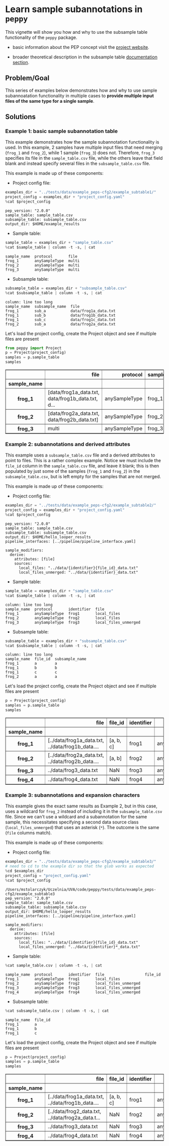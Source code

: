 # Learn sample subannotations in `peppy`

This vignette will show you how and why to use the subsample table functionality of the `peppy` package.

 - basic information about the PEP concept visit the [project website](http://pep.databio.org/en/2.0.0/).
 
 - broader theoretical description in the subsample table [documentation section](http://pep.databio.org/en/2.0.0/specification/#project-attribute-subsample_table).

## Problem/Goal

This series of examples below demonstrates how and why to use sample subannoatation functionality in multiple cases to **provide multiple input files of the same type for a single sample**.

## Solutions

### Example 1: basic sample subannotation table

This example demonstrates how the sample subannotation functionality is used. In this example, 2 samples have multiple input files that need merging (`frog_1` and `frog_2`), while 1 sample (`frog_3`) does not. Therefore, `frog_3` specifies its file in the `sample_table.csv` file, while the others leave that field blank and instead specify several files in the `subsample_table.csv` file.

This example is made up of these components:

* Project config file:


```python
examples_dir = "../tests/data/example_peps-cfg2/example_subtable1/"
project_config = examples_dir + "project_config.yaml"
%cat $project_config
```

    pep_version: "2.0.0"
    sample_table: sample_table.csv
    subsample_table: subsample_table.csv
    output_dir: $HOME/example_results


* Sample table:


```python
sample_table = examples_dir + "sample_table.csv"
%cat $sample_table | column -t -s, | cat
```

    sample_name  protocol       file
    frog_1       anySampleType  multi
    frog_2       anySampleType  multi
    frog_3       anySampleType  multi


* Subsample table:


```python
subsample_table = examples_dir + "subsample_table.csv"
%cat $subsample_table | column -t -s, | cat
```

    column: line too long
    sample_name  subsample_name  file
    frog_1       sub_a           data/frog1a_data.txt
    frog_1       sub_b           data/frog1b_data.txt
    frog_1       sub_c           data/frog1c_data.txt
    frog_2       sub_a           data/frog2a_data.txt


Let's load the project config, create the Project object and see if multiple files are present 


```python
from peppy import Project
p = Project(project_config)
samples = p.sample_table
samples
```




<div>
<style scoped>
    .dataframe tbody tr th:only-of-type {
        vertical-align: middle;
    }

    .dataframe tbody tr th {
        vertical-align: top;
    }

    .dataframe thead th {
        text-align: right;
    }
</style>
<table border="1" class="dataframe">
  <thead>
    <tr style="text-align: right;">
      <th></th>
      <th>file</th>
      <th>protocol</th>
      <th>sample_name</th>
      <th>subsample_name</th>
    </tr>
    <tr>
      <th>sample_name</th>
      <th></th>
      <th></th>
      <th></th>
      <th></th>
    </tr>
  </thead>
  <tbody>
    <tr>
      <th>frog_1</th>
      <td>[data/frog1a_data.txt, data/frog1b_data.txt, d...</td>
      <td>anySampleType</td>
      <td>frog_1</td>
      <td>[sub_a, sub_b, sub_c]</td>
    </tr>
    <tr>
      <th>frog_2</th>
      <td>[data/frog2a_data.txt, data/frog2b_data.txt]</td>
      <td>anySampleType</td>
      <td>frog_2</td>
      <td>[sub_a, sub_b]</td>
    </tr>
    <tr>
      <th>frog_3</th>
      <td>multi</td>
      <td>anySampleType</td>
      <td>frog_3</td>
      <td>NaN</td>
    </tr>
  </tbody>
</table>
</div>



### Example 2: subannotations and derived attributes

This example uses a `subsample_table.csv` file and a derived attributes to point to files. This is a rather complex example. Notice we must include the `file_id` column in the `sample_table.csv` file, and leave it blank; this is then populated by just some of the samples (`frog_1` and `frog_2`) in the `subsample_table.csv`, but is left empty for the samples that are not merged.

This example is made up of these components:

* Project config file:


```python
examples_dir = "../tests/data/example_peps-cfg2/example_subtable2/"
project_config = examples_dir + "project_config.yaml"
%cat $project_config
```

    pep_version: "2.0.0"
    sample_table: sample_table.csv
    subsample_table: subsample_table.csv
    output_dir: $HOME/hello_looper_results
    pipeline_interfaces: [../pipeline/pipeline_interface.yaml]
    
    sample_modifiers:
      derive:
        attributes: [file]
        sources:
          local_files: "../data/{identifier}{file_id}_data.txt"
          local_files_unmerged: "../data/{identifier}_data.txt"

* Sample table:


```python
sample_table = examples_dir + "sample_table.csv"
%cat $sample_table | column -t -s, | cat
```

    column: line too long
    sample_name  protocol       identifier  file
    frog_1       anySampleType  frog1       local_files
    frog_2       anySampleType  frog2       local_files
    frog_3       anySampleType  frog3       local_files_unmerged


* Subsample table:


```python
subsample_table = examples_dir + "subsample_table.csv"
%cat $subsample_table | column -t -s, | cat
```

    column: line too long
    sample_name  file_id  subsample_name
    frog_1       a        a
    frog_1       b        b
    frog_1       c        c
    frog_2       a        a


Let's load the project config, create the Project object and see if multiple files are present 


```python
p = Project(project_config)
samples = p.sample_table
samples
```




<div>
<style scoped>
    .dataframe tbody tr th:only-of-type {
        vertical-align: middle;
    }

    .dataframe tbody tr th {
        vertical-align: top;
    }

    .dataframe thead th {
        text-align: right;
    }
</style>
<table border="1" class="dataframe">
  <thead>
    <tr style="text-align: right;">
      <th></th>
      <th>file</th>
      <th>file_id</th>
      <th>identifier</th>
      <th>protocol</th>
      <th>sample_name</th>
      <th>subsample_name</th>
    </tr>
    <tr>
      <th>sample_name</th>
      <th></th>
      <th></th>
      <th></th>
      <th></th>
      <th></th>
      <th></th>
    </tr>
  </thead>
  <tbody>
    <tr>
      <th>frog_1</th>
      <td>[../data/frog1a_data.txt, ../data/frog1b_data....</td>
      <td>[a, b, c]</td>
      <td>frog1</td>
      <td>anySampleType</td>
      <td>frog_1</td>
      <td>[a, b, c]</td>
    </tr>
    <tr>
      <th>frog_2</th>
      <td>[../data/frog2a_data.txt, ../data/frog2b_data....</td>
      <td>[a, b]</td>
      <td>frog2</td>
      <td>anySampleType</td>
      <td>frog_2</td>
      <td>[a, b]</td>
    </tr>
    <tr>
      <th>frog_3</th>
      <td>../data/frog3_data.txt</td>
      <td>NaN</td>
      <td>frog3</td>
      <td>anySampleType</td>
      <td>frog_3</td>
      <td>NaN</td>
    </tr>
    <tr>
      <th>frog_4</th>
      <td>../data/frog4_data.txt</td>
      <td>NaN</td>
      <td>frog4</td>
      <td>anySampleType</td>
      <td>frog_4</td>
      <td>NaN</td>
    </tr>
  </tbody>
</table>
</div>



### Example 3: subannotations and expansion characters

This example gives the exact same results as Example 2, but in this case, uses a wildcard for `frog_2` instead of including it in the `subsample_table.csv` file. Since we can't use a wildcard and a subannotation for the same sample, this necessitates specifying a second data source class (`local_files_unmerged`) that uses an asterisk (`*`). The outcome is the same (`file` columns match).

This example is made up of these components:

* Project config file:


```python
examples_dir = "../tests/data/example_peps-cfg2/example_subtable3/"
# need to cd to the example dir so that the glob works as expected
%cd $examples_dir 
project_config = "project_config.yaml"
%cat $project_config
```

    /Users/mstolarczyk/Uczelnia/UVA/code/peppy/tests/data/example_peps-cfg2/example_subtable3
    pep_version: "2.0.0"
    sample_table: sample_table.csv
    subsample_table: subsample_table.csv
    output_dir: $HOME/hello_looper_results
    pipeline_interfaces: [../pipeline/pipeline_interface.yaml]
    
    sample_modifiers:
      derive:
        attributes: [file]
        sources:
          local_files: "../data/{identifier}{file_id}_data.txt"
          local_files_unmerged: "../data/{identifier}*_data.txt"
    


* Sample table:


```python
%cat sample_table.csv | column -t -s, | cat
```

    sample_name  protocol       identifier  file                  file_id
    frog_1       anySampleType  frog1       local_files
    frog_2       anySampleType  frog2       local_files_unmerged
    frog_3       anySampleType  frog3       local_files_unmerged
    frog_4       anySampleType  frog4       local_files_unmerged


* Subsample table:


```python
%cat subsample_table.csv | column -t -s, | cat
```

    sample_name  file_id
    frog_1       a
    frog_1       b
    frog_1       c


Let's load the project config, create the Project object and see if multiple files are present 


```python
p = Project(project_config)
samples = p.sample_table
samples
```




<div>
<style scoped>
    .dataframe tbody tr th:only-of-type {
        vertical-align: middle;
    }

    .dataframe tbody tr th {
        vertical-align: top;
    }

    .dataframe thead th {
        text-align: right;
    }
</style>
<table border="1" class="dataframe">
  <thead>
    <tr style="text-align: right;">
      <th></th>
      <th>file</th>
      <th>file_id</th>
      <th>identifier</th>
      <th>protocol</th>
      <th>sample_name</th>
      <th>subsample_name</th>
    </tr>
    <tr>
      <th>sample_name</th>
      <th></th>
      <th></th>
      <th></th>
      <th></th>
      <th></th>
      <th></th>
    </tr>
  </thead>
  <tbody>
    <tr>
      <th>frog_1</th>
      <td>[../data/frog1a_data.txt, ../data/frog1b_data....</td>
      <td>[a, b, c]</td>
      <td>frog1</td>
      <td>anySampleType</td>
      <td>frog_1</td>
      <td>[0, 1, 2]</td>
    </tr>
    <tr>
      <th>frog_2</th>
      <td>[../data/frog2_data.txt, ../data/frog2a_data.t...</td>
      <td>NaN</td>
      <td>frog2</td>
      <td>anySampleType</td>
      <td>frog_2</td>
      <td>NaN</td>
    </tr>
    <tr>
      <th>frog_3</th>
      <td>../data/frog3_data.txt</td>
      <td>NaN</td>
      <td>frog3</td>
      <td>anySampleType</td>
      <td>frog_3</td>
      <td>NaN</td>
    </tr>
    <tr>
      <th>frog_4</th>
      <td>../data/frog4_data.txt</td>
      <td>NaN</td>
      <td>frog4</td>
      <td>anySampleType</td>
      <td>frog_4</td>
      <td>NaN</td>
    </tr>
  </tbody>
</table>
</div>



